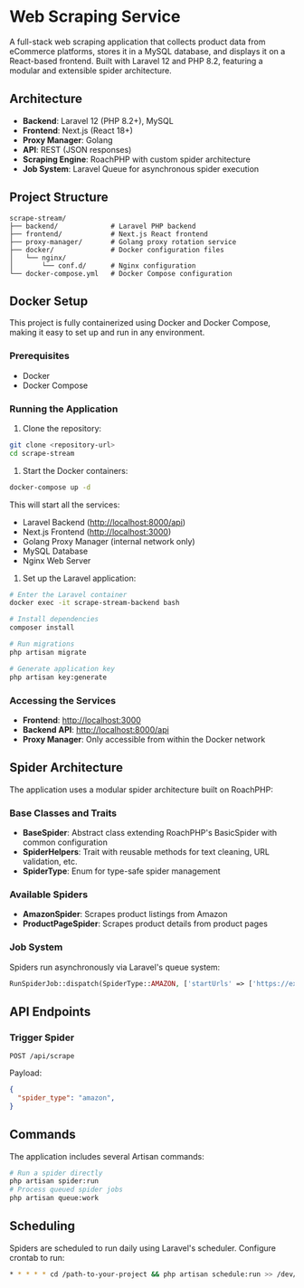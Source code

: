 # Web Scraping Service

A full-stack web scraping application that collects product data from eCommerce platforms, stores it in a MySQL database, and displays it on a React-based frontend. Built with Laravel 12 and PHP 8.2, featuring a modular and extensible spider architecture.

## Architecture

- **Backend**: Laravel 12 (PHP 8.2+), MySQL
- **Frontend**: Next.js (React 18+)
- **Proxy Manager**: Golang
- **API**: REST (JSON responses)
- **Scraping Engine**: RoachPHP with custom spider architecture
- **Job System**: Laravel Queue for asynchronous spider execution

## Project Structure

```plaintext
scrape-stream/
├── backend/             # Laravel PHP backend
├── frontend/            # Next.js React frontend
├── proxy-manager/       # Golang proxy rotation service
├── docker/              # Docker configuration files
│   └── nginx/
│       └── conf.d/      # Nginx configuration
└── docker-compose.yml   # Docker Compose configuration
```

## Docker Setup

This project is fully containerized using Docker and Docker Compose, making it easy to set up and run in any environment.

### Prerequisites

- Docker
- Docker Compose

### Running the Application

1. Clone the repository:

```bash
git clone <repository-url>
cd scrape-stream
```

1. Start the Docker containers:

```bash
docker-compose up -d
```

This will start all the services:

- Laravel Backend (<http://localhost:8000/api>)
- Next.js Frontend (<http://localhost:3000>)
- Golang Proxy Manager (internal network only)
- MySQL Database
- Nginx Web Server

1. Set up the Laravel application:

```bash
# Enter the Laravel container
docker exec -it scrape-stream-backend bash

# Install dependencies
composer install

# Run migrations
php artisan migrate

# Generate application key
php artisan key:generate
```

### Accessing the Services

- **Frontend**: <http://localhost:3000>
- **Backend API**: <http://localhost:8000/api>
- **Proxy Manager**: Only accessible from within the Docker network

## Spider Architecture

The application uses a modular spider architecture built on RoachPHP:

### Base Classes and Traits

- **BaseSpider**: Abstract class extending RoachPHP's BasicSpider with common configuration
- **SpiderHelpers**: Trait with reusable methods for text cleaning, URL validation, etc.
- **SpiderType**: Enum for type-safe spider management

### Available Spiders

- **AmazonSpider**: Scrapes product listings from Amazon
- **ProductPageSpider**: Scrapes product details from product pages

### Job System

Spiders run asynchronously via Laravel's queue system:

```php
RunSpiderJob::dispatch(SpiderType::AMAZON, ['startUrls' => ['https://example.com']]);
```

## API Endpoints

### Trigger Spider

```http
POST /api/scrape
```

Payload:

```json
{
  "spider_type": "amazon",
}
```

## Commands

The application includes several Artisan commands:

```bash
# Run a spider directly
php artisan spider:run
# Process queued spider jobs
php artisan queue:work
```

## Scheduling

Spiders are scheduled to run daily using Laravel's scheduler. Configure crontab to run:

```bash
* * * * * cd /path-to-your-project && php artisan schedule:run >> /dev/null 2>&1
```
